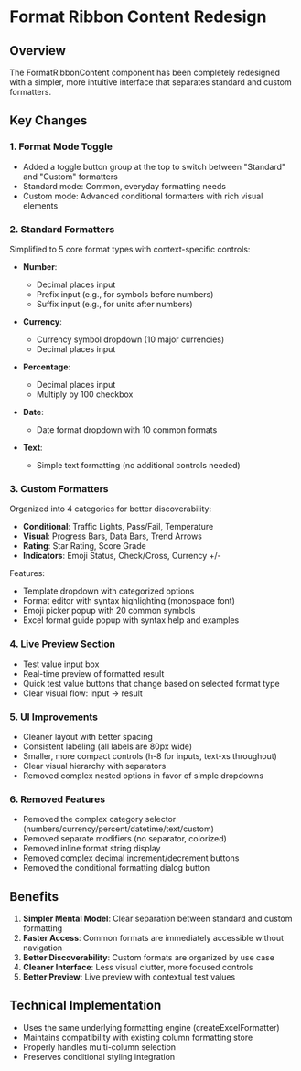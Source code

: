 # Format Ribbon Content Redesign

## Overview
The FormatRibbonContent component has been completely redesigned with a simpler, more intuitive interface that separates standard and custom formatters.

## Key Changes

### 1. Format Mode Toggle
- Added a toggle button group at the top to switch between "Standard" and "Custom" formatters
- Standard mode: Common, everyday formatting needs
- Custom mode: Advanced conditional formatters with rich visual elements

### 2. Standard Formatters
Simplified to 5 core format types with context-specific controls:

- **Number**: 
  - Decimal places input
  - Prefix input (e.g., for symbols before numbers)
  - Suffix input (e.g., for units after numbers)

- **Currency**:
  - Currency symbol dropdown (10 major currencies)
  - Decimal places input
  
- **Percentage**:
  - Decimal places input
  - Multiply by 100 checkbox
  
- **Date**:
  - Date format dropdown with 10 common formats
  
- **Text**:
  - Simple text formatting (no additional controls needed)

### 3. Custom Formatters
Organized into 4 categories for better discoverability:

- **Conditional**: Traffic Lights, Pass/Fail, Temperature
- **Visual**: Progress Bars, Data Bars, Trend Arrows
- **Rating**: Star Rating, Score Grade
- **Indicators**: Emoji Status, Check/Cross, Currency +/-

Features:
- Template dropdown with categorized options
- Format editor with syntax highlighting (monospace font)
- Emoji picker popup with 20 common symbols
- Excel format guide popup with syntax help and examples

### 4. Live Preview Section
- Test value input box
- Real-time preview of formatted result
- Quick test value buttons that change based on selected format type
- Clear visual flow: input → result

### 5. UI Improvements
- Cleaner layout with better spacing
- Consistent labeling (all labels are 80px wide)
- Smaller, more compact controls (h-8 for inputs, text-xs throughout)
- Clear visual hierarchy with separators
- Removed complex nested options in favor of simple dropdowns

### 6. Removed Features
- Removed the complex category selector (numbers/currency/percent/datetime/text/custom)
- Removed separate modifiers (no separator, colorized) 
- Removed inline format string display
- Removed complex decimal increment/decrement buttons
- Removed the conditional formatting dialog button

## Benefits
1. **Simpler Mental Model**: Clear separation between standard and custom formatting
2. **Faster Access**: Common formats are immediately accessible without navigation
3. **Better Discoverability**: Custom formats are organized by use case
4. **Cleaner Interface**: Less visual clutter, more focused controls
5. **Better Preview**: Live preview with contextual test values

## Technical Implementation
- Uses the same underlying formatting engine (createExcelFormatter)
- Maintains compatibility with existing column formatting store
- Properly handles multi-column selection
- Preserves conditional styling integration